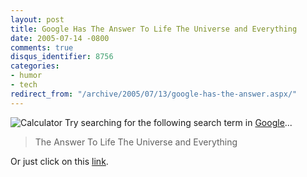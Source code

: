 ```yaml
---
layout: post
title: Google Has The Answer To Life The Universe and Everything
date: 2005-07-14 -0800
comments: true
disqus_identifier: 8756
categories:
- humor
- tech
redirect_from: "/archive/2005/07/13/google-has-the-answer.aspx/"
---
```


![Calculator](https://haacked.com/images/Calculator.gif) Try searching
for the following search term in [Google](http://google.com/)...

> The Answer To Life The Universe and Everything

Or just click on this
[link](http://www.google.com/search?sourceid=navclient-ff&ie=UTF-8&q=the%20answer%20to%20life%20the%20universe%20and%20everything).

